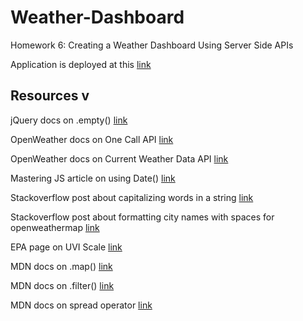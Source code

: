 # Weather-Dashboard
Homework 6: Creating a Weather Dashboard Using Server Side APIs

Application is deployed at this [link](https://matthewronaldjohnson.github.io/Weather-Dashboard/)


## Resources v

jQuery docs on .empty() [link](https://api.jquery.com/empty/)

OpenWeather docs on One Call API [link](https://openweathermap.org/api/one-call-api)

OpenWeather docs on Current Weather Data API [link](https://openweathermap.org/current)

Mastering JS article on using Date() [link](https://masteringjs.io/tutorials/fundamentals/tomorrow)

Stackoverflow post about capitalizing words in a string [link](https://stackoverflow.com/questions/196972/convert-string-to-title-case-with-javascript/196991#196991)

Stackoverflow post about formatting city names with spaces for openweathermap [link](https://stackoverflow.com/questions/38872376/get-the-weather-for-cities-with-names-that-contain-spaces-using-openweathermap)

EPA page on UVI Scale [link](https://19january2017snapshot.epa.gov/sunsafety/uv-index-scale-1_.html)

MDN docs on .map() [link](https://developer.mozilla.org/en-US/docs/Web/JavaScript/Reference/Global_Objects/Array/map)

MDN docs on .filter() [link](https://developer.mozilla.org/en-US/docs/Web/JavaScript/Reference/Global_Objects/Array/filter)

MDN docs on spread operator [link](https://developer.mozilla.org/en-US/docs/Web/JavaScript/Reference/Operators/Spread_syntax)